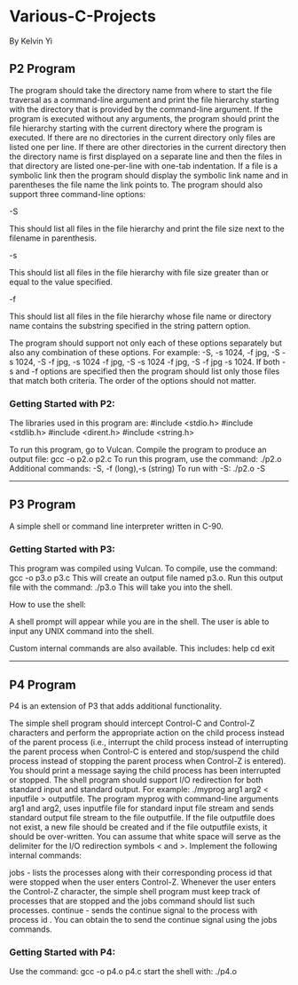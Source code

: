 # Various-C-Projects
By Kelvin Yi

## P2 Program

The program should take the directory name from where to start the file traversal as a command-line argument and print the file hierarchy starting with the directory that is provided by the command-line argument.
If the program is executed without any arguments, the program should print the file hierarchy starting with the current directory where the program is executed. If there are no directories in the current directory only files are listed one per line.
If there are other directories in the current directory then the directory name is first displayed on a separate line and then the files in that directory are listed one-per-line with one-tab indentation.
If a file is a symbolic link then the program should display the symbolic link name and in parentheses the file name the link points to.
The program should also support three command-line options:

-S

This should list all files in the file hierarchy and print the file size next to the filename in parenthesis. 

-s <file size in bytes>

This should list all files in the file hierarchy with file size greater than or equal to the value specified.

-f <string pattern>

This should list all files in the file hierarchy whose file name or directory name contains the substring specified in the string pattern option.

The program should support not only each of these options separately but also any combination of these options. For example: -S, -s 1024, -f jpg, -S -s 1024, -S -f jpg, -s 1024 -f jpg, -S -s 1024 -f jpg, -S -f jpg -s 1024.
If both -s and -f options are specified then the program should list only those files that match both criteria. The order of the options should not matter.

### Getting Started with P2:

The libraries used in this program are:
#include <stdio.h>
#include <stdlib.h>
#include <dirent.h>
#include <string.h>

To run this program, go to Vulcan.
Compile the program to produce an output file: gcc -o p2.o p2.c
To run this program, use the command: ./p2.o
Additional commands: -S, -f (long),-s (string)
To run with -S: ./p2.o -S

***************

## P3 Program
A simple shell or command line interpreter written in C-90.

### Getting Started with P3:

This program was compiled using Vulcan.
To compile, use the command: gcc -o p3.o p3.c
This will create an output file named p3.o.
Run this output file with the command: ./p3.o
This will take you into the shell.

How to use the shell:

A shell prompt will appear while you are in the shell.
The user is able to input any UNIX command into the shell.

Custom internal commands are also available.
This includes:
help
cd <direnctory>
exit

***************

## P4 Program
P4 is an extension of P3 that adds additional functionality.

The simple shell program should intercept Control-C and Control-Z characters and perform the appropriate action on the child process instead of the parent process (i.e., interrupt the child process instead of interrupting the parent process when Control-C is entered and stop/suspend the child process instead of stopping the parent process when Control-Z is entered). You should print a message saying the child process has been interrupted or stopped.
The shell program should support I/O redirection for both standard input and standard output. For example: ./myprog arg1 arg2 < inputfile > outputfile.  The program myprog with command-line arguments arg1 and arg2, uses inputfile file for standard input file stream and sends standard output file stream to the file outputfile. If the file outputfile does not exist, a new file should be created and if the file outputfile exists, it should be over-written. You can assume that white space will serve as the delimiter for the I/O redirection symbols < and >.
Implement the following internal commands:

jobs - lists the processes along with their corresponding process id that were stopped when the user enters Control-Z. Whenever the user enters the Control-Z character, the simple shell program must keep track of processes that are stopped and the jobs command should list such processes.
continue <pid> - sends the continue signal to the process with process id <pid>. You can obtain the <pid> to send the continue signal using the jobs commands.

### Getting Started with P4:
Use the command: gcc -o p4.o p4.c
start the shell with: ./p4.o
